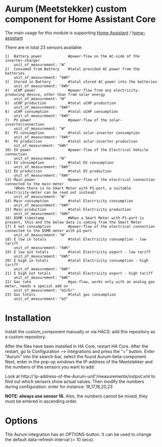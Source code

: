 # Aurum (Meetstekker) custom component for Home Assistant Core

The main usage for this module is supporting [Home Assistant](https://www.home-assistant.io) / [home-assistant](http://github.com/home-assistant/core/)

There are in total 23 sensors available:
```
1)  Battery power            #power-flow on the AC-side of the inverter-charger
    unit_of_measurement: "W"
2)  Consumed from Battery    #total provided AC power from the batteries
    unit_of_measurement: "kWh"
3)  Stored in Battery `      #total stored AC power into the batteries
    unit_of_measurement: "kWh"
4)  uCHP power               #power-flow from any electricity-producing device, other than from solar energy
    unit_of_measurement: "W"
5)  uCHP production          #total uCHP production
    unit_of_measurement: "kWh"
6)  uCHP consumption         #total uCHP consumption
    unit_of_measurement: "kWh"
7)  PV power                 #power-flow of the solar-inverterconnection
    unit_of_measurement: "W"
8)  PV consumption           #total solar-inverter consumption
    unit_of_measurement: "kWh"
9)  PV production            #total solar-inverter production
    nit_of_measurement: "kWh"
10) EV power                 #power-flow of the Electrical Vehicle connection
    unit_of_measurement: "W"
11) EV consumption           #total EV consumption
    unit_of_measurement: "kWh"
12) EV production            #total EV production
    unit_of_measurement: "kWh"
13) Main power               #power-flow of the electrical connection connected to the main meter
    (When there is no Smart Meter with P1-port, a suitable electricity-meter can be read out instead)
    unit_of_measurement: "W"
14) Main consumption         #total Electricity consumption
    unit_of_measurement: "kWh"
15) Main production          #total Electricity production
    unit_of_measurement: "kWh"
16) DSMR timestamp           #When a Smart Meter with P1-port is present, this and the below data is coming from the Smart Meter
17) E net consumption        #power-flow of the electrical connection connected to the DSMR meter with p1-port
    unit_of_measurement: "W"
18) E low in totals          #total Electricity consumption - low tariff
    unit_of_measurement: "kWh"
19) E low out totals         #total Electricity export - low tariff
    unit_of_measurement: "kWh"
20) E high in totals         #total Electricity consumption - high tariff
    unit_of_measurement: "kWh"
21) E high out totals        #total Electricity export - high tariff
    unit_of_measurement: "kWh"
22) Gas rate                 #gas-flow, works only with an analog gas meter, needs a special add on
    unit_of_measurement: "m3/hr"
23) Gas totals               #total gas consumption
    unit_of_measurement: "m3"
```

# Installation

Install the custom_component manually or via HACS: add this repository as a custom repository.

After the files have been installed in HA Core, restart HA Core. After the restart, go to Configuration --> Integrations and press the "+" button.
Enter "Aurum" into the search-bar, select the found Aurum-beta-component. 
Next, enter in the pop-up windows the IP-address of the Meetstekker and the numbers of the sensors you want to add:

Look at http://'ip-address-of-the-Aurum-unit'/measurements/output.xml to find out which sensors show actual values. Then modify the numbers during configuration: enter for instance: 16,17,18,20,23

**NOTE: always use sensor 16.** 
Also, the numbers cannot be mixed, they must be entered in ascending order.

# Options

The Aurum integration has an OPTIONS-button. It can be used to change the default data-refresh-interval (= 10 secs).
